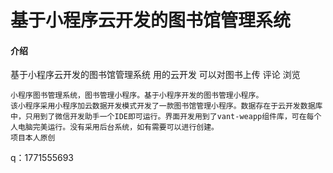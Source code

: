 # 基于小程序云开发的图书馆管理系统

#### 介绍
基于小程序云开发的图书馆管理系统 用的云开发 可以对图书上传 评论 浏览

	小程序图书管理系统，图书管理小程序。基于小程序开发的图书管理小程序。
	该小程序采用小程序加云数据开发模式开发了一款图书馆管理小程序。数据存在于云开发数据库中，只用到了微信开发助手一个IDE即可运行。界面开发用到了vant-weapp组件库，可在每个人电脑完美运行。没有采用后台系统，如有需要可以进行创建。
	项目本人原创

q：1771555693